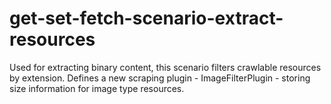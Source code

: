 # get-set-fetch-scenario-extract-resources

Used for extracting binary content, this scenario filters crawlable resources by extension.
Defines a new scraping plugin - ImageFilterPlugin - storing size information for image type resources.
